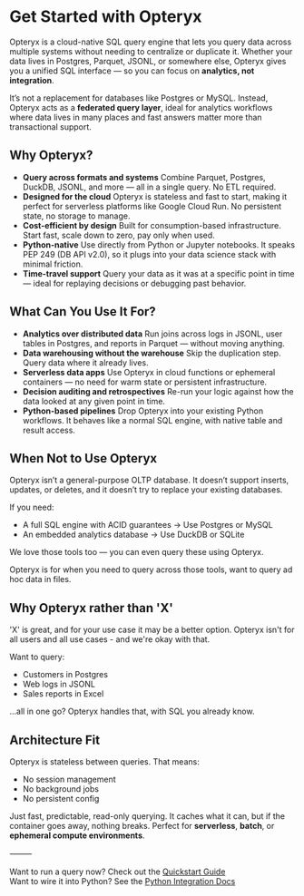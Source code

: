 # Get Started with Opteryx

Opteryx is a cloud-native SQL query engine that lets you query data across multiple systems without needing to centralize or duplicate it. Whether your data lives in Postgres, Parquet, JSONL, or somewhere else, Opteryx gives you a unified SQL interface — so you can focus on **analytics, not integration**.

It’s not a replacement for databases like Postgres or MySQL. Instead, Opteryx acts as a **federated query layer**, ideal for analytics workflows where data lives in many places and fast answers matter more than transactional support.

## Why Opteryx?

- **Query across formats and systems** Combine Parquet, Postgres, DuckDB, JSONL, and more — all in a single query. No ETL required.
- **Designed for the cloud** Opteryx is stateless and fast to start, making it perfect for serverless platforms like Google Cloud Run. No persistent state, no storage to manage.
- **Cost-efficient by design** Built for consumption-based infrastructure. Start fast, scale down to zero, pay only when used.
- **Python-native** Use directly from Python or Jupyter notebooks. It speaks PEP 249 (DB API v2.0), so it plugs into your data science stack with minimal friction.
- **Time-travel support**
Query your data as it was at a specific point in time — ideal for replaying decisions or debugging past behavior.

## What Can You Use It For?

- **Analytics over distributed data** Run joins across logs in JSONL, user tables in Postgres, and reports in Parquet — without moving anything.
- **Data warehousing without the warehouse** Skip the duplication step. Query data where it already lives.
- **Serverless data apps** Use Opteryx in cloud functions or ephemeral containers — no need for warm state or persistent infrastructure.
- **Decision auditing and retrospectives** Re-run your logic against how the data looked at any given point in time.
- **Python-based pipelines**
Drop Opteryx into your existing Python workflows. It behaves like a normal SQL engine, with native table and result access.

## When Not to Use Opteryx

Opteryx isn’t a general-purpose OLTP database. It doesn’t support inserts, updates, or deletes, and it doesn’t try to replace your existing databases.

If you need:  
- A full SQL engine with ACID guarantees → Use Postgres or MySQL  
- An embedded analytics database → Use DuckDB or SQLite  

We love those tools too — you can even query these using Opteryx.

Opteryx is for when you need to query across those tools, want to query ad hoc data in files.

## Why Opteryx rather than 'X'

'X' is great, and for your use case it may be a better option. Opteryx isn't for all users and all use cases - and we're okay with that.

Want to query:  
- Customers in Postgres   
- Web logs in JSONL  
- Sales reports in Excel  

…all in one go?
Opteryx handles that, with SQL you already know.

## Architecture Fit

Opteryx is stateless between queries. That means:  
- No session management  
- No background jobs   
- No persistent config  

Just fast, predictable, read-only querying. It caches what it can, but if the container goes away, nothing breaks. Perfect for **serverless**, **batch**, or **ephemeral compute environments**.

⸻

Want to run a query now? Check out the [Quickstart Guide](../get-started/)  
Want to wire it into Python? See the [Python Integration Docs](../python-client/)